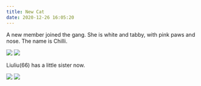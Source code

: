```yaml
---
title: New Cat
date: 2020-12-26 16:05:20
---
```


A new member joined the gang. She is white and tabby, with pink paws and nose. The name is Chilli.

<img class="post-image" src="/img/cats-20201226/IMG_0075.jpg" />
<img class="post-image" src="/img/cats-20201226/IMG_0066.jpg" />

Liuliu(66) has a little sister now.

<img class="post-image" src="/img/cats-20201226/IMG_0042.jpg" />
<img class="post-image" src="/img/cats-20201226/IMG_0073.jpg" />

<script>
;(function(){
    var head = document.getElementsByTagName('head')[0];
    var style = document.createElement('style');
    style.setAttribute('type', 'text/css');
    var css = /* css */`
        .post-content .post-image {
            max-width: 512px; 
            width: 100%; 
            margin: 100px auto; 
            border: 1px solid lightgrey; 
            border-radius: 1px;
        }   
    `
    if (style.styleSheet) {   
        // IE
        style.styleSheet.cssText = css;
    } else { 
        // the world
        style.appendChild(document.createTextNode(css));
    }
    head.appendChild(style);
})()
</script>
